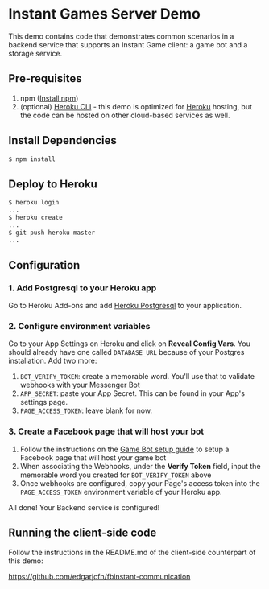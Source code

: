 # Instant Games Server Demo

This demo contains code that demonstrates common scenarios in a backend service that supports an Instant Game client: a game bot and a storage service.

## Pre-requisites
1. npm ([Install npm](https://docs.npmjs.com/cli/install))
1. (optional) [Heroku CLI](https://devcenter.heroku.com/articles/heroku-cli) - this demo is optimized for [Heroku](heroku.com) hosting, but the code can be hosted on other cloud-based services as well.


## Install Dependencies
```bash
$ npm install
```

## Deploy to Heroku
```bash
$ heroku login
...
$ heroku create
...
$ git push heroku master
...
```

## Configuration
### 1. Add Postgresql to your Heroku app
Go to Heroku Add-ons and add [Heroku Postgresql](https://elements.heroku.com/addons/heroku-postgresql) to your application.

### 2. Configure environment variables
Go to your App Settings on Heroku and click on **Reveal Config Vars**. You should already have one called `DATABASE_URL` because of your Postgres installation. Add two more:
1. `BOT_VERIFY_TOKEN`: create a memorable word. You'll use that to validate webhooks with your Messenger Bot
1. `APP_SECRET`: paste your App Secret. This can be found in your App's settings page.
1. `PAGE_ACCESS_TOKEN`: leave blank for now.

### 3. Create a Facebook page that will host your bot

1. Follow the instructions on the [Game Bot setup guide](https://developers.facebook.com/docs/games/instant-games/getting-started/bot-setup) to setup a Facebook page that will host your game bot
1. When associating the Webhooks, under the **Verify Token** field, input the memorable word you created for `BOT_VERIFY_TOKEN` above
1. Once webhooks are configured, copy your Page's access token into the `PAGE_ACCESS_TOKEN` environment variable of your Heroku app.

All done! Your Backend service is configured!

## Running the client-side code
Follow the instructions in the README.md of the client-side counterpart of this demo:

https://github.com/edgarjcfn/fbinstant-communication